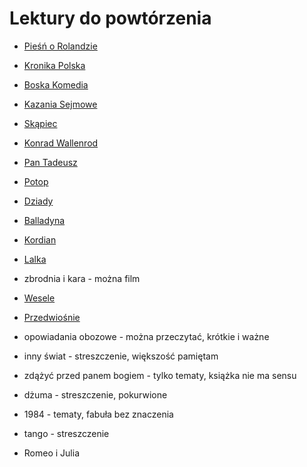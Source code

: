 # Lektury do powtórzenia

- [Pieśń o Rolandzie](lektury/Piesn%20o%20Rolandzie.md)

- [Kronika Polska](lektury/Kronika%20Polska.md)

- [Boska Komedia](lektury/Boska%20Komedia.md)

- [Kazania Sejmowe](lektury/Kazania%20Sejmowe.md)

- [Skąpiec](lektury/Skąpiec.md)

- [Konrad Wallenrod](lektury/Konrad%20Wallenrod.md)

- [Pan Tadeusz](lektury/Pan%20Tadeusz.md)

- [Potop](lektury/Potop.md)

- [Dziady](lektury/Dziady.md)

- [Balladyna](lektury/Balladyna.md)

- [Kordian](lektury/Kordian.md)

- [Lalka](lektury/Lalka.md)

- zbrodnia i kara - można film

- [Wesele](lektury/Wesele.md)

- [Przedwiośnie](lektury/Przedwiośnie.md)

- opowiadania obozowe - można przeczytać, krótkie i ważne

- inny świat - streszczenie, większość pamiętam

- zdążyć przed panem bogiem - tylko tematy, książka nie ma sensu

- dżuma - streszczenie, pokurwione

- 1984 - tematy, fabuła bez znaczenia

- tango - streszczenie

- Romeo i Julia
